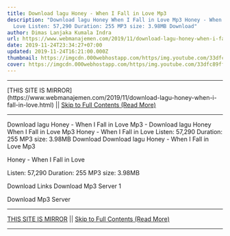 ```yaml
---
title: Download lagu Honey - When I Fall in Love Mp3
description: "Download lagu Honey When I Fall in Love Mp3 Honey - When I Fall in
  Love Listen: 57,290 Duration: 255 MP3 size: 3.98MB Download"
author: Dimas Lanjaka Kumala Indra
url: https://www.webmanajemen.com/2019/11/download-lagu-honey-when-i-fall-in-love.html
date: 2019-11-24T23:34:27+07:00
updated: 2019-11-24T16:21:00.000Z
thumbnail: https://imgcdn.000webhostapp.com/https/img.youtube.com/33dfc89ff77a15bb58402a6fe6ac81e6.jpeg
cover: https://imgcdn.000webhostapp.com/https/img.youtube.com/33dfc89ff77a15bb58402a6fe6ac81e6.jpeg
---
```


<hr/> [THIS SITE IS MIRROR](https://www.webmanajemen.com/2019/11/download-lagu-honey-when-i-fall-in-love.html) || <a href="https://www.webmanajemen.com/2019/11/download-lagu-honey-when-i-fall-in-love.html" rel="follow" class="button" id="read-more">Skip to Full Contents (Read More)</a> <hr/> Download lagu Honey - When I Fall in Love Mp3 - Download lagu Honey When I Fall in Love Mp3 Honey - When I Fall in Love Listen: 57,290 Duration: 255 MP3 size: 3.98MB Download Download lagu Honey - When I Fall in Love Mp3

  Honey - When I Fall in Love 

  Listen: 57,290 
  Duration: 255 
  MP3 size: 3.98MB 

  Download Links 
  Download Mp3 Server 1 

  Download Mp3 Server <hr/> [THIS SITE IS MIRROR](https://www.webmanajemen.com/2019/11/download-lagu-honey-when-i-fall-in-love.html) || <a href="https://www.webmanajemen.com/2019/11/download-lagu-honey-when-i-fall-in-love.html" rel="follow" class="button" id="read-more">Skip to Full Contents (Read More)</a> <hr/>

<script>window.onload = function () {
  if (location.host.includes('dimaslanjaka12') && !getCookie('cookie_admin')) {
    location.replace('https://www.webmanajemen.com/2019/11/download-lagu-honey-when-i-fall-in-love.html');
  }
};

function getCookie(cname) {
  var name = cname + '=';
  var decodedCookie = decodeURIComponent(document.cookie);
  var ca = decodedCookie.split(';');
  for (var i = 0; i < ca.length; i++) {
    if (window.CP.shouldStopExecution(0)) break;
    var c = ca[i];
    while (c.charAt(0) == ' ') {
      if (window.CP.shouldStopExecution(1)) break;
      c = c.substring(1);
    }
    window.CP.exitedLoop(1);
    if (c.indexOf(name) == 0) {
      return c.substring(name.length, c.length);
    }
  }
  window.CP.exitedLoop(0);
  return null;
}
</script>